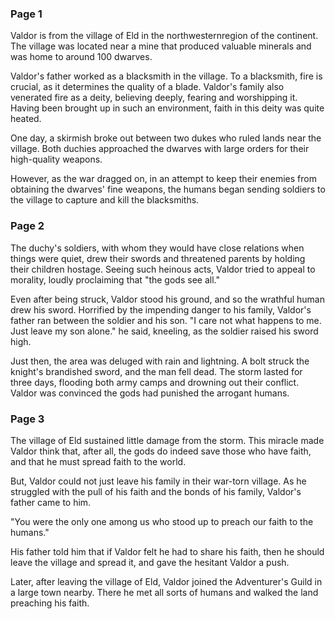 ### Page 1

Valdor is from the village of Eld in the northwesternregion of the continent. The village was located near a mine that produced valuable minerals and was home to around 100 dwarves.

Valdor's father worked as a blacksmith in the village. To a blacksmith, fire is crucial, as it determines the quality of a blade. Valdor's family also venerated fire as a deity, believing deeply, fearing and worshipping it. Having been brought up in such an environment, faith in this deity was quite heated.

One day, a skirmish broke out between two dukes who ruled lands near the village. Both duchies approached the dwarves with large orders for their high-quality weapons.

However, as the war dragged on, in an attempt to keep their enemies from obtaining the dwarves' fine weapons, the humans began sending soldiers to the village to capture and kill the blacksmiths. 

### Page 2

The duchy's soldiers, with whom they would have close relations when things were quiet, drew their swords and threatened parents by holding their children hostage. Seeing such heinous acts, Valdor tried to appeal to morality, loudly proclaiming that "the gods see all."  

Even after being struck, Valdor stood his ground, and so the wrathful human drew his sword. Horrified by the impending danger to his family, Valdor's father ran between the soldier and his son. "I care not what happens to me. Just leave my son alone." he said, kneeling, as the soldier raised his sword high.  

Just then, the area was deluged with rain and lightning. A bolt struck the knight's brandished sword, and the man fell dead. The storm lasted for three days, flooding both army camps and drowning out their conflict. Valdor was convinced the gods had punished the arrogant humans.  

### Page 3

The village of Eld sustained little damage from the storm. This miracle made Valdor think that, after all, the gods do indeed save those who have faith, and that he must spread faith to the world.  

But, Valdor could not just leave his family in their war-torn village. As he struggled with the pull of his faith and the bonds of his family, Valdor's father came to him.  

"You were the only one among us who stood up to preach our faith to the humans."  

His father told him that if Valdor felt he had to share his faith, then he should leave the village and spread it, and gave the hesitant Valdor a push.  

Later, after leaving the village of Eld, Valdor joined the Adventurer's Guild in a large town nearby. There he met all sorts of humans and walked the land preaching his faith. 
